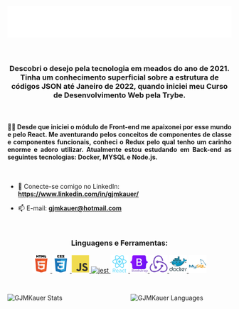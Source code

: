 <header align="center">
  <img src="header.svg" alt="Gabriel Kauer's GitHub Profile Header">
</header>

<h3 align="center">Descobri o desejo pela tecnologia em meados do ano de 2021. Tinha um conhecimento superficial sobre a estrutura de códigos JSON até Janeiro de 2022, quando iniciei meu Curso de Desenvolvimento Web pela Trybe.</h3>

<p>⠀</p>

<h4 align="justify">👨‍💻 Desde que iniciei o módulo de Front-end me apaixonei por esse mundo e pelo React. Me aventurando pelos conceitos de componentes de classe e componentes funcionais, conheci o Redux pelo qual tenho um carinho enorme e adoro utilizar. Atualmente estou estudando em Back-end as seguintes tecnologias: <b>Docker, MYSQL e Node.js.</b></h4>

<p>⠀</p>

- 💬 Conecte-se comigo no LinkedIn: **https://www.linkedin.com/in/gjmkauer/**

- 📫 E-mail: **gjmkauer@hotmail.com**

<p>⠀</p>

<h3 align="center"><b>Linguagens e Ferramentas:</b></h3>
<p align="center"> <a href="https://www.w3.org/html/" target="_blank" rel="noreferrer"> <img src="https://raw.githubusercontent.com/devicons/devicon/master/icons/html5/html5-original-wordmark.svg" alt="html5" width="40" height="40"/> </a> <a href="https://www.w3schools.com/css/" target="_blank" rel="noreferrer"> <img src="https://raw.githubusercontent.com/devicons/devicon/master/icons/css3/css3-original-wordmark.svg" alt="css3" width="40" height="40"/> </a> <a href="https://developer.mozilla.org/en-US/docs/Web/JavaScript" target="_blank" rel="noreferrer"> <img src="https://raw.githubusercontent.com/devicons/devicon/master/icons/javascript/javascript-original.svg" alt="javascript" width="40" height="40"/> </a> <a href="https://jestjs.io" target="_blank" rel="noreferrer"> <img src="https://www.vectorlogo.zone/logos/jestjsio/jestjsio-icon.svg" alt="jest" width="40" height="40"/> </a> <a href="https://reactjs.org/" target="_blank" rel="noreferrer"> <img src="https://raw.githubusercontent.com/devicons/devicon/master/icons/react/react-original-wordmark.svg" alt="react" width="40" height="40"/> </a> <a href="https://getbootstrap.com/" target="_blank" rel="noreferrer"> <img src="https://raw.githubusercontent.com/devicons/devicon/master/icons/bootstrap/bootstrap-original-wordmark.svg" alt="bootstrap" width="40" height="40"/> </a> <a href="https://redux.js.org" target="_blank" rel="noreferrer"> <img src="https://raw.githubusercontent.com/devicons/devicon/master/icons/redux/redux-original.svg" alt="redux" width="40" height="40"/> </a> <a href="https://www.docker.com/" target="_blank" rel="noreferrer"> <img src="https://raw.githubusercontent.com/devicons/devicon/master/icons/docker/docker-original-wordmark.svg" alt="docker" width="40" height="40"/> </a> <a href="https://www.mysql.com/" target="_blank" rel="noreferrer"> <img src="https://raw.githubusercontent.com/devicons/devicon/master/icons/mysql/mysql-original-wordmark.svg" alt="MySQL" width="40" height="40"/> </a> </p>

<p>⠀</p>

<a href="https://github.com/GJMKauer">
  <img src="https://github-readme-stats.vercel.app/api?username=gjmkauer&show_icons=true&theme=merko&border_radius=25&locale=pt-br" alt="GJMKauer Stats" height="180px" width="50%" align="left" />
</a>

<a href="https://github.com/GJMKauer">
  <img src="https://github-readme-stats.vercel.app/api/top-langs/?username=gjmkauer&langs_count=10&layout=compact&theme=merko&border_radius=25&locale=pt-br" alt="GJMKauer Languages" height="170px" width="45%" align="right" />
</a>
